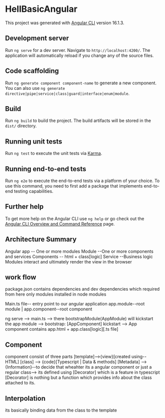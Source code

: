 # HellBasicAngular

This project was generated with [Angular CLI](https://github.com/angular/angular-cli) version 16.1.3.

## Development server

Run `ng serve` for a dev server. Navigate to `http://localhost:4200/`. The application will automatically reload if you change any of the source files.

## Code scaffolding

Run `ng generate component component-name` to generate a new component. You can also use `ng generate directive|pipe|service|class|guard|interface|enum|module`.

## Build

Run `ng build` to build the project. The build artifacts will be stored in the `dist/` directory.

## Running unit tests

Run `ng test` to execute the unit tests via [Karma](https://karma-runner.github.io).

## Running end-to-end tests

Run `ng e2e` to execute the end-to-end tests via a platform of your choice. To use this command, you need to first add a package that implements end-to-end testing capabilities.

## Further help

To get more help on the Angular CLI use `ng help` or go check out the [Angular CLI Overview and Command Reference](https://angular.io/cli) page.


## Architecture Summary
Angular app -- One or more modules
Module --One or more components and services
Components -- html + class[logic]
Service --Business logic
Modules interact and ultimately render the view in the browser

## work flow
package.json contains dependencies and dev dependencies which required
from here only modules installed in node modules

Main.ts file-- entry point to our angular application
app.module--root module | app.component--root component

ng serve --> main.ts -->  there bootstrapModule(AppModule) will kickstart the app module -->  bootstrap: [AppComponent] kickstart --> App component contains app.html + app.class[logic][.ts file]

## Component
component consist of three parts 
[template]-->{view}[created using--HTML]
[class]  --> {code}[Typescript | Data & methods]
[Metadata] --> {Information}--to decide that wheahter its a angular component or just a regular class--> its defined using [Decorator] which is a feature in typescript
[Decorator] is nothing but a function which provides info about the class attached to its.

## Interpolation
its basically binding data from the class to the template

